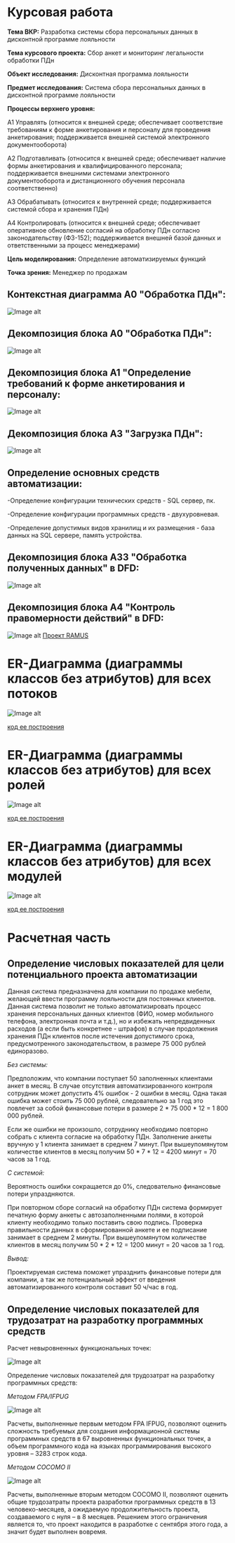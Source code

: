 # Курсовая работа
__Тема ВКР:__ Разработка системы сбора персональных данных в дисконтной программе лояльности

__Тема курсового проекта:__ Сбор анкет и мониторинг легальности обработки ПДн

__Объект исследования:__ Дисконтная программа лояльности

__Предмет исследования:__ Система сбора персональных данных в дисконтной программе лояльности

__Процессы верхнего уровня:__

А1 Управлять (относится к внешней среде; обеспечивает соответствие требованиям к форме анкетирования и персоналу для проведения анкетирования; поддерживается внешней системой электронного документооборота)

А2 Подготавливать (относится к внешней среде; обеспечивает наличие формы анкетирования и квалифицированного персонала; поддерживается внешними системами электронного документооборота и дистанционного обучения персонала соответственно)

А3 Обрабатывать (относится к внутренней среде; поддерживается системой сбора и хранения ПДн)

А4 Контролировать (относится к внешней среде; обеспечивает оперативное обновление согласий на обработку ПДн согласно законодательству (ФЗ-152); поддерживается внешней базой данных и ответственными за процесс менеджерами)

__Цель моделирования:__ Определение автоматизируемых функций

__Точка зрения:__ Менеджер по продажам

## Контекстная диаграмма А0 "Обработка ПДн":
![Image alt](https://github.com/Hoshi089/Rudov.Ilya.github.io/blob/master/A0.png)

## Декомпозиция блока А0 "Обработка ПДн":
![Image alt](https://github.com/Hoshi089/Rudov.Ilya.github.io/blob/master/A0idef0.png)

## Декомпозиция блока А1 "Определение требований к форме анкетирования и персоналу:
![Image alt](https://github.com/Hoshi089/Rudov.Ilya.github.io/blob/master/A2idef0.png)

## Декомпозиция блока А3 "Загрузка ПДн":
![Image alt](https://github.com/Hoshi089/Rudov.Ilya.github.io/blob/master/A3idef0.png)

## Определение основных средств автоматизации:

-Определение конфигурации технических средств - SQL сервер, пк.

-Определение конфигурации программных средств - двухуровневая.

-Определение допустимых видов хранилищ и их размещения - база данных на SQL сервере, память устройства.

## Декомпозиция блока А33 "Обработка полученных данных" в DFD:
![Image alt](https://github.com/Hoshi089/Rudov.Ilya.github.io/blob/master/A31dfd.png)

## Декомпозиция блока А4 "Контроль правомерности действий" в DFD:
![Image alt](https://github.com/Hoshi089/Rudov.Ilya.github.io/blob/master/A33dfd.png)
[Проект RAMUS](https://github.com/Hoshi089/VeronikaYakubova.github.io/blob/master/Lab4.rsf)

# ER-Диаграмма (диаграммы классов без атрибутов) для всех потоков
![Image alt](https://github.com/Hoshi089/VeronikaYakubova.github.io/blob/master/Potoki1.png)

[код ее построения](https://github.com/Hoshi089/VeronikaYakubova.github.io/blob/master/Potoki.txt)

# ER-Диаграмма (диаграммы классов без атрибутов) для всех ролей
![Image alt](https://github.com/Hoshi089/VeronikaYakubova.github.io/blob/master/Roles2.png)

[код ее построения](https://github.com/Hoshi089/VeronikaYakubova.github.io/blob/master/Roles.txt)

# ER-Диаграмма (диаграммы классов без атрибутов) для всех модулей
![Image alt](https://github.com/Hoshi089/VeronikaYakubova.github.io/blob/master/Modules1.png)

[код ее построения](https://github.com/Hoshi089/VeronikaYakubova.github.io/blob/master/Modules1.txt)

# Расчетная часть

## Определение числовых показателей для цели потенциального проекта автоматизации

Данная система предназначена для компании по продаже мебели, желающей ввести программу лояльности для постоянных клиентов. Данная система позволит не только автоматизировать процесс хранения персональных данных клиентов (ФИО, номер мобильного телефона, электронная почта и т.д.), но и избежать непредвиденных расходов (а если быть конкретнее - штрафов) в случае продолжения хранения ПДн клиентов после истечения допустимого срока, предусмотренного законодательством, в размере 75 000 рублей единоразово. 

_Без системы:_ 

Предположим, что компании поступает 50 заполненных клиентами анкет в месяц. В случае отсутствия автоматизированного контроля сотрудник может допустить 4% ошибок - 2 ошибки в месяц. Одна такая ошибка может стоить 75 000 рублей, следовательно за 1 год это повлечет за собой финансовые потери в размере 2 * 75 000 * 12 = 1 800 000 рублей.

Если же ошибки не произошло, сотруднику необходимо повторно собрать с клиента согласие на обработку ПДн. Заполнение анкеты вручную у 1 клиента занимает в среднем 7 минут. При вышеупомянутом количестве клиентов в месяц получим 50 * 7 * 12 = 4200 минут = 70 часов за 1 год.

_С системой:_ 

Вероятность ошибки сокращается до 0%, следовательно финансовые потери упраздняются.

При повторном сборе согласий на обработку ПДн система формирует печатную форму анкеты с автозаполненными полями, в которой клиенту необходимо только поставить свою подпись. Проверка правильности данных в сформированной анкете и ее подписание занимает в среднем 2 минуты. При вышеупомянутом количестве клиентов в месяц получим 50 * 2 * 12 = 1200 минут = 20 часов за 1 год.

_Вывод:_

Проектируемая система поможет упразднить финансовые потери для компании, а так же потенциальный эффект от введения автоматизированного контроля составит 50 ч/час в год. 

## Определение числовых показателей для трудозатрат на разработку программных средств

Расчет невыровненных функциональных точек:

![Image alt](https://github.com/Hoshi089/VeronikaYakubova.github.io/blob/master/Ras1.PNG)

Определение числовых показателей для трудозатрат на разработку программных средств:

_Методом FPA/IFPUG_

![Image alt](https://github.com/Hoshi089/VeronikaYakubova.github.io/blob/master/Ras2.PNG)

Расчеты, выполненные первым методом FPA IFPUG, позволяют оценить сложность требуемых для создания информационной системы программных средств в 67 выровненных функциональных точек, а объем программного кода на языках программирования высокого уровня – 3283 строк кода.

_Методом COCOMO II_

![Image alt](https://github.com/Hoshi089/VeronikaYakubova.github.io/blob/master/Ras3.PNG)

Расчеты, выполненные вторым методом COCOMO II, позволяют оценить общие трудозатраты проекта разработки программных средств в 13 человеко-месяцев, а ожидаемую продолжительность проекта, создаваемого с нуля – в 8 месяцев. Решением этого ограничения является то, что проект находится в разработке с сентября этого года, а значит будет выполнен вовремя.
